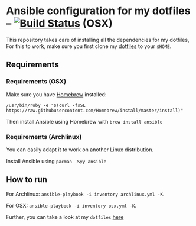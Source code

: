 # Ansible configuration for my dotfiles – [![Build Status](https://travis-ci.org/benmezger/dotans.svg?branch=master)](https://travis-ci.org/benmezger/dotans) (OSX)

This repository takes care of installing all the dependencies for my dotfiles,
For this to work, make sure you first clone my [dotfiles](https://github.com/benmezger/dotfiles.git) to your `$HOME`.

## Requirements
### Requirements (OSX)

Make sure you have [Homebrew](https://brew.sh/) installed:
```
/usr/bin/ruby -e "$(curl -fsSL https://raw.githubusercontent.com/Homebrew/install/master/install)"
```
Then install Ansible using Homebrew with `brew install ansible`

### Requirements (Archlinux)

You can easily adapt it to work on another Linux distribution.

Install Ansible using `pacman -Syy ansible`

## How to run

For Archlinux: `ansible-playbook -i inventory archlinux.yml -K`.

For OSX: `ansible-playbook -i inventory osx.yml -K`.

Further, you can take a look at my `dotfiles`
[here](https://github.com/benmezger/dotfiles)

